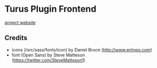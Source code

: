 # Turus Plugin Frontend

[project website](https://turus.devultras.com)

## Credits

* icons (/src/sass/fonts/icon) by Daniel Bruce (http://www.entypo.com)
* font (Open Sans) by Steve Matteson (https://twitter.com/SteveMatteson1)
